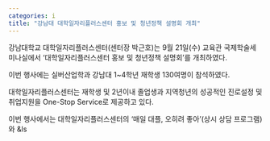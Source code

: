 ```yaml
---
categories: i
title: "강남대 대학일자리플러스센터 홍보 및 청년정책 설명회 개최"
---
```







강남대학교 대학일자리플러스센터(센터장 박근호)는 9월 21일(수) 교육관 국제학술세미나실에서 &lsquo;대학일자리플러스센터 홍보 및 청년정책 설명회&rsquo;를 개최하였다.

이번 행사에는 실버산업학과 강남대 1~4학년 재학생 130여명이 참석하였다.

대학일자리플러스센터는 재학생 및 2년이내 졸업생과 지역청년의 성공적인 진로설정 및 취업지원을 One-Stop Service로 제공하고 있다.

이번&nbsp;행사에서는 대학일자리플러스센터의 &lsquo;매일 대플, 오히려 좋아&rsquo;(상시 상담 프로그램)와 &ls